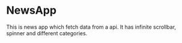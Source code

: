 # NewsApp
This is news app which fetch data from a api. It has infinite scrollbar, spinner and different categories.
